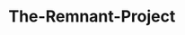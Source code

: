 # The-Remnant-Project
<!-- This readme file is to help people understand what your project is about, what your codebase includes, how to build and deploy the code, and how to contribute to the code -->